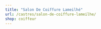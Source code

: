 ```yaml
---
title: "Salon De Coiffure Lameilhé"
url: /castres/salon-de-coiffure-lameilhe/
shop: coiffeur
---
```

